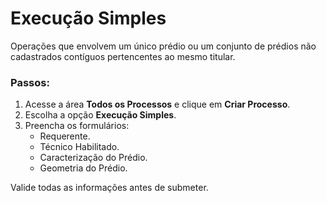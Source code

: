 # Execução Simples

Operações que envolvem um único prédio ou um conjunto de prédios não cadastrados contíguos pertencentes ao mesmo titular.

### Passos:
1. Acesse a área **Todos os Processos** e clique em **Criar Processo**.
2. Escolha a opção **Execução Simples**.
3. Preencha os formulários:
   - Requerente.
   - Técnico Habilitado.
   - Caracterização do Prédio.
   - Geometria do Prédio.

Valide todas as informações antes de submeter.
